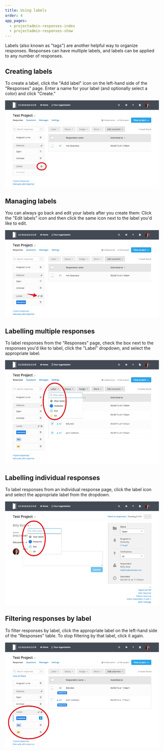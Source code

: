 ```yaml
---
title: Using labels
order: 4
app_pages:
  - projectadmin-responses-index
  - projectadmin-responses-show
---
```


Labels (also known as "tags") are another helpful way to organize responses. Responses can have multiple labels, and labels can be applied to any number of responses.

## Creating labels

To create a label, click the "Add label" icon on the left-hand side of the "Responses" page. Enter a name for your label (and optionally select a color) and click "Create."

![add label](../images/add_label.png)

## Managing labels

You can always go back and edit your labels after you create them: Click the "Edit labels" icon and then click the same icon next to the label you'd like to edit.

![edit labels](../images/edit_label.png)

## Labelling multiple responses

To label responses from the "Responses" page, check the box next to the responses you'd like to label, click the "Label" dropdown, and select the appropriate label.

![label responses](../images/label_responses.png)

## Labelling individual responses

To label responses from an individual response page, click the label icon and select the appropriate label from the dropdown.

![label response](../images/label_response.png)

## Filtering responses by label

To filter responses by label, click the appropriate label on the left-hand side of the "Responses" table. To stop filtering by that label, click it again.

![filter label](../images/filter_label.png)
